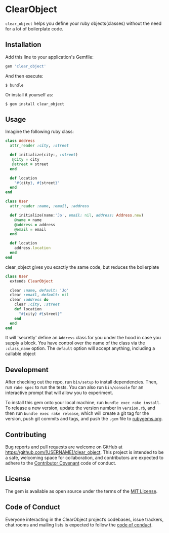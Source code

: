 # ClearObject

`clear_object` helps you define your ruby objects(classes) without the need for a lot of boilerplate code.

## Installation

Add this line to your application's Gemfile:

```ruby
gem 'clear_object'
```

And then execute:

    $ bundle

Or install it yourself as:

    $ gem install clear_object

## Usage
Imagine the following ruby class:
```ruby
class Address
  attr_reader :city, :street

  def initialize(city:, :street)
   @city = city
   @street = street
  end

  def location
    "#{city}, #{street}"
  end
end

class User
  attr_reader :name, :email, :address

  def initialize(name:'Jo', email: nil, address: Address.new)
    @name = name
    @address = address
    @email = email
  end

  def location
    address.location
  end
end
```

clear_object gives you exactly the same code, but reduces the boilerplate

```ruby
class User
  extends ClearObject

  clear :name, default: 'Jo'
  clear :email, default: nil
  clear :address do
    clear :city, :street
    def location
      "#{city} #{street}"
    end
  end
end
```
It will 'secretly' define an `Address` class for you under the hood in case you supply a block. You have control over the name of the class via the `:class_name` option.
The `default` option will accept anything, including a callable object
## Development

After checking out the repo, run `bin/setup` to install dependencies. Then, run `rake spec` to run the tests. You can also run `bin/console` for an interactive prompt that will allow you to experiment.

To install this gem onto your local machine, run `bundle exec rake install`. To release a new version, update the version number in `version.rb`, and then run `bundle exec rake release`, which will create a git tag for the version, push git commits and tags, and push the `.gem` file to [rubygems.org](https://rubygems.org).

## Contributing

Bug reports and pull requests are welcome on GitHub at https://github.com/[USERNAME]/clear_object. This project is intended to be a safe, welcoming space for collaboration, and contributors are expected to adhere to the [Contributor Covenant](http://contributor-covenant.org) code of conduct.

## License

The gem is available as open source under the terms of the [MIT License](https://opensource.org/licenses/MIT).

## Code of Conduct

Everyone interacting in the ClearObject project’s codebases, issue trackers, chat rooms and mailing lists is expected to follow the [code of conduct](https://github.com/[USERNAME]/clear_object/blob/master/CODE_OF_CONDUCT.md).

